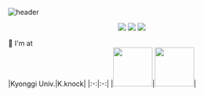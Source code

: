 
![header](https://capsule-render.vercel.app/api?type=waving&color=auto&height=300&section=header&text=Hi%20there!&fontColor=FFFFFF&fontSize=70&animation=fadeIn&fontAlignY=38&descAlignY=51&descAlign=62)
<div align="center">
<a href="https://www.instagram.com/kyh_0312" target="_blank"><img src="https://img.shields.io/badge/Instagram-E4405F?style=flat-square&logo=Instagram&logoColor=white"/></a>
<a href="https://kwon99.me/" target="_blank"><img src="https://img.shields.io/badge/WhoamI-00A98F?style=flat-square&logo=About.me&logoColor=white"/></a>
<a href="https://blog.kwon99.me/" target="_blank"><img src="https://img.shields.io/badge/Blog-FF5722?style=flat-square&logo=Blogger&logoColor=white"/></a>
</div>

📌 I'm at  
|Kyonggi Univ.|K.knock|
|:-:|:-:|
|[<img width="80px" src="https://user-images.githubusercontent.com/44149738/137625672-76ef3a21-60ab-4bd3-87f0-69bd07d3ff50.png">](http://www.kyonggi.ac.kr/KyonggiUp.kgu)|[<img width="80px" src="https://user-images.githubusercontent.com/44149738/137625577-e5c0f841-5f1b-404e-a744-c43a6aec5512.png">](https://kknock.org)|

